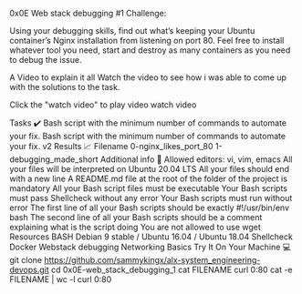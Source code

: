 0x0E Web stack debugging #1
Challenge:

Using your debugging skills, find out what’s keeping your Ubuntu container’s Nginx installation from listening on port 80. Feel free to install whatever tool you need, start and destroy as many containers as you need to debug the issue.

A Video to explain it all
Watch the video to see how i was able to come up with the solutions to the task.

Click the "watch video" to play video watch video

Tasks ✔️
Bash script with the minimum number of commands to automate your fix.
Bash script with the minimum number of commands to automate your fix. v2
Results 📈
Filename
0-nginx_likes_port_80
1-debugging_made_short
Additional info 🚧
Allowed editors: vi, vim, emacs
All your files will be interpreted on Ubuntu 20.04 LTS
All your files should end with a new line
A README.md file at the root of the folder of the project is mandatory
All your Bash script files must be executable
Your Bash scripts must pass Shellcheck without any error
Your Bash scripts must run without error
The first line of all your Bash scripts should be exactly #!/usr/bin/env bash
The second line of all your Bash scripts should be a comment explaining what is the script doing
You are not allowed to use wget
Resources
BASH
Debian 9 stable / Ubuntu 16.04 / Ubuntu 18.04
Shellcheck
Docker
Webstack debugging
Networking Basics
Try It On Your Machine 💻
git clone https://github.com/sammykingx/alx-system_engineering-devops.git
cd 0x0E-web_stack_debugging_1
cat FILENAME
curl 0:80
cat -e FILENAME | wc -l
curl 0:80
